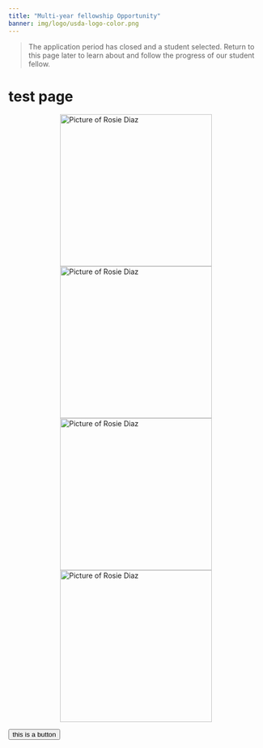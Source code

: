 ```yaml
---
title: "Multi-year fellowship Opportunity"
banner: img/logo/usda-logo-color.png
---
```



> The application period has closed and a student selected. Return to this page later to learn about and follow the progress of our student fellow.


# test page


<img src="/img/blog/Rosie_Diaz_Fellow.png" alt="Picture of Rosie Diaz" width="300" height="300" style="display: block; margin: auto;"/><img src="/img/blog/Rosie_Diaz_Fellow.png" alt="Picture of Rosie Diaz" width="300" height="300" style="display: block; margin: auto;"/><img src="/img/blog/Rosie_Diaz_Fellow.png" alt="Picture of Rosie Diaz" width="300" height="300" style="display: block; margin: auto;"/><img src="/img/blog/Rosie_Diaz_Fellow.png" alt="Picture of Rosie Diaz" width="300" height="300" style="display: block; margin: auto;"/>



<button class="button button4">this is a button</button>
